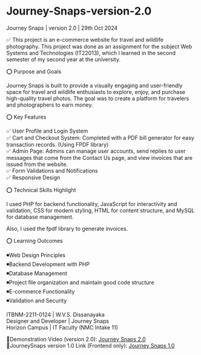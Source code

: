 # Journey-Snaps-version-2.0

Journey Snaps | version 2.0 | 29th Oct 2024 

✅ This project is an e-commerce website for travel and wildlife photography. This project was done as an assignment for the subject Web Systems and Technologies (IT22013), which I learned in the second semester of my second year at the university. 

⭕ Purpose and Goals

Journey Snaps is built to provide a visually engaging and user-friendly space for travel and wildlife enthusiasts to explore, enjoy, and purchase high-quality travel photos. The goal was to create a platform for travelers and photographers to earn money. 

⭕ Key Features

✅ User Profile and Login System <br>
✅ Cart and Checkout System: Completed with a PDF bill generator for easy transaction records. (Using FPDF library) <br>
✅ Admin Page: Admins can manage user accounts, send replies to user messages that come from the Contact Us page, and view invoices that are issued from the website. <br>
✅ Form Validations and Notifications <br>
✅ Responsive Design <br>

⭕ Technical Skills Highlight

I used PHP for backend functionality, JavaScript for interactivity and validation, CSS for modern styling, HTML for content structure, and MySQL for database management.

Also, I used the fpdf library to generate invoices.

⭕ Learning Outcomes

◾Web Design Principles <br>
◾Backend Development with PHP <br>
◾Database Management <br>
◾Project file organization and maintain good code structure <br>
◾E-commerce Functionality <br>
◾Validation and Security <br>

ITBNM-2211-0124 | W.V.S. Dissanayaka  
Designer and Developer | Journey Snaps <br>
Horizon Campus | IT Faculty (NMC Intake 11)

🔗Demonstration Video (version 2.0): <a href="https://youtu.be/ORuPvr8Tz34">Journey Snaps 2.0</a><br>
🔗JourneySnaps version 1.0 Link (Frontend only): <a href="https://wvsdissanayaka-itbnm-2211-0124.netlify.app/">Journey Snaps 1.0</a>
